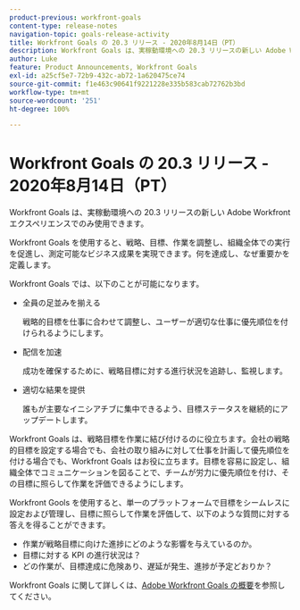 ```yaml
---
product-previous: workfront-goals
content-type: release-notes
navigation-topic: goals-release-activity
title: Workfront Goals の 20.3 リリース - 2020年8月14日（PT）
description: Workfront Goals は、実稼動環境への 20.3 リリースの新しい Adobe Workfront エクスペリエンスでのみ使用できます。
author: Luke
feature: Product Announcements, Workfront Goals
exl-id: a25cf5e7-72b9-432c-ab72-1a620475ce74
source-git-commit: f1e463c90641f9221228e335b583cab72762b3bd
workflow-type: tm+mt
source-wordcount: '251'
ht-degree: 100%

---
```


# Workfront Goals の 20.3 リリース - 2020年8月14日（PT）

Workfront Goals は、実稼動環境への 20.3 リリースの新しい Adobe Workfront エクスペリエンスでのみ使用できます。

Workfront Goals を使用すると、戦略、目標、作業を調整し、組織全体での実行を促進し、測定可能なビジネス成果を実現できます。何を達成し、なぜ重要かを定義します。

Workfront Goals では、以下のことが可能になります。

* 全員の足並みを揃える

  戦略的目標を仕事に合わせて調整し、ユーザーが適切な仕事に優先順位を付けられるようにします。

* 配信を加速

  成功を確保するために、戦略目標に対する進行状況を追跡し、監視します。

* 適切な結果を提供

  誰もが主要なイニシアチブに集中できるよう、目標ステータスを継続的にアップデートします。

Workfront Goals は、戦略目標を作業に結び付けるのに役立ちます。会社の戦略的目標を設定する場合でも、会社の取り組みに対して仕事を計画して優先順位を付ける場合でも、Workfront Goals はお役に立ちます。目標を容易に設定し、組織全体でコミュニケーションを図ることで、チームが労力に優先順位を付け、その目標に照らして作業を評価できるようにします。

Workfront Gools を使用すると、単一のプラットフォームで目標をシームレスに設定および管理し、目標に照らして作業を評価して、以下のような質問に対する答えを得ることができます。

* 作業が戦略目標に向けた進捗にどのような影響を与えているのか。
* 目標に対する KPI の進行状況は？
* どの作業が、目標達成に危険あり、遅延が発生、進捗が予定どおりか？

Workfront Goals に関して詳しくは、[Adobe Workfront Goals の概要](../../../workfront-goals/goal-management/wf-goals-overview.md)を参照してください。
